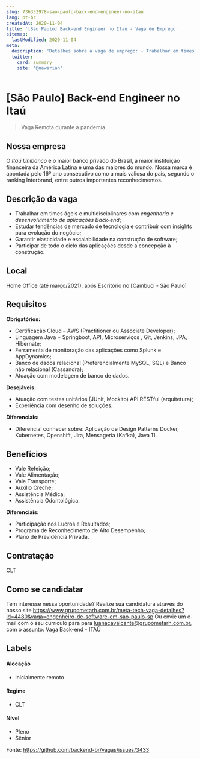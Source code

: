 ```yaml
---
slug: 736352978-sao-paulo-back-end-engineer-no-itau
lang: pt-br
createdAt: 2020-11-04
title: '[São Paulo] Back-end Engineer no Itaú - Vaga de Emprego'
sitemap:
  lastModified: 2020-11-04
meta:
  description: 'Detalhes sobre a vaga de emprego: - Trabalhar em times ágeis e multidisciplinares com _engenharia e desenvolvimento de aplicações Back-end_; - Estudar tendências de mercado de tecnologia e contribuir com insights para evolução do negócio; - Garantir elasticidade e escalabilidade na construção de software; - Participar de todo o ciclo das aplicações desde a concepção à construção.'
  twitter:
    card: summary
    site: '@nawarian'
---
```


# [São Paulo] Back-end Engineer no Itaú

<!--
==================================================
Caso a vaga for remoto durante a pandemia informar no texto "Remoto durante o covid"
==================================================
-->
<!-- 
==================================================
POR FAVOR, SÓ POSTE SE A VAGA FOR PARA BACK-END!

Não faça distinção de gênero no título da vaga.

Use: "Back-End Developer" ao invés de 
"Desenvolvedor Back-End" \o/

Exemplo: `[São Paulo] Back-End Developer @ NOME DA EMPRESA`
==================================================
-->
<!--
==================================================
Caso a vaga for remoto durante a pandemia deixar a linha abaixo
==================================================
-->
> Vaga Remota durante a pandemia

## Nossa empresa

O *Itaú Unibanco* é o maior banco privado do Brasil, a maior instituição financeira da América Latina e uma das maiores do mundo. Nossa marca é apontada pelo 16º ano consecutivo como a mais valiosa do país, segundo o ranking Interbrand, entre outros importantes reconhecimentos.

## Descrição da vaga

- Trabalhar em times ágeis e multidisciplinares com _engenharia e desenvolvimento de aplicações Back-end_;
- Estudar tendências de mercado de tecnologia e contribuir com insights para evolução do negócio;
- Garantir elasticidade e escalabilidade na construção de software;
- Participar de todo o ciclo das aplicações desde a concepção à construção.

## Local

Home Office (até março/2021), após Escritório no [Cambuci - São Paulo]

## Requisitos

**Obrigatórios:**
- Certificação Cloud – AWS (Practitioner ou Associate Developer);
- Linguagem Java + Springboot, API, Microserviços , Git, Jenkins, JPA, Hibernate;
- Ferramenta de monitoração das aplicações como Splunk e AppDynamics;
- Banco de dados relacional (Preferencialmente MySQL, SQL) e Banco não relacional (Cassandra);
- Atuação com modelagem de banco de dados.

**Desejáveis:**
- Atuação com testes unitários (JUnit, Mockito) API RESTful (arquitetura);
- Experiência com desenho de soluções.

**Diferenciais:**
- Diferencial conhecer sobre: Aplicação de Design Patterns Docker, Kubernetes, Openshift, Jira, Mensageria (Kafka), Java 11.

## Benefícios

- Vale Refeição;
- Vale Alimentação;
- Vale Transporte;
- Auxílio Creche;
- Assistência Médica;
- Assistência Odontológica.

**Diferenciais:**
- Participação nos Lucros e Resultados;
- Programa de Reconhecimento de Alto Desempenho;
- Plano de Previdência Privada.

## Contratação

CLT

## Como se candidatar

Tem interesse nessa oportunidade? 
Realize sua candidatura através do nosso site https://www.grupometarh.com.br/meta-tech-vaga-detalhes?id=4480&vaga=engenheiro-de-software-em-sao-paulo-sp
Ou envie um e-mail com o seu currículo para para luanacavalcante@grupometarh.com.br, com o assunto: Vaga Back-end - ITAÚ

## Labels
<!-- retire os labels que não fazem sentido à vaga --> 

#### Alocação
- Inicialmente remoto

#### Regime
- CLT

#### Nível
- Pleno
- Sênior





Fonte: https://github.com/backend-br/vagas/issues/3433